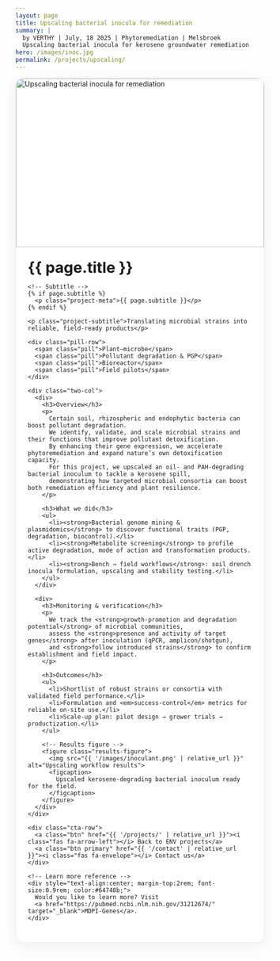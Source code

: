 ```yaml
---
layout: page
title: Upscaling bacterial inocula for remediation
summary: |
  by VERTHY | July, 18 2025 | Phytoremediation | Melsbroek
  Upscaling bacterial inocula for kerosene groundwater remediation
hero: /images/inoc.jpg
permalink: /projects/upscaling/
---
```


<div class="project-card">
  <div class="project-hero">
    <img src="{{ page.hero | default: '/images/inoc.jpg' | relative_url }}" alt="Upscaling bacterial inocula for remediation">
  </div>

  <div class="project-body">
    <h1 class="project-title">{{ page.title }}</h1>

    <!-- Subtitle -->
    {% if page.subtitle %}
      <p class="project-meta">{{ page.subtitle }}</p>
    {% endif %}

    <p class="project-subtitle">Translating microbial strains into reliable, field-ready products</p>

    <div class="pill-row">
      <span class="pill">Plant–microbe</span>
      <span class="pill">Pollutant degradation & PGP</span>
      <span class="pill">Bioreactor</span>
      <span class="pill">Field pilots</span>
    </div>

    <div class="two-col">
      <div>
        <h3>Overview</h3>
        <p>
          Certain soil, rhizospheric and endophytic bacteria can boost pollutant degradation.
          We identify, validate, and scale microbial strains and their functions that improve pollutant detoxification.
          By enhancing their gene expression, we accelerate phytoremediation and expand nature’s own detoxification capacity.
          For this project, we upscaled an oil- and PAH-degrading bacterial inoculum to tackle a kerosene spill,
          demonstrating how targeted microbial consortia can boost both remediation efficiency and plant resilience. 
        </p>

        <h3>What we did</h3>
        <ul>
          <li><strong>Bacterial genome mining & plasmidomics</strong> to discover functional traits (PGP, degradation, biocontrol).</li>
          <li><strong>Metabolite screening</strong> to profile active degradation, mode of action and transformation products.</li>
          <li><strong>Bench → field workflows</strong>: soil drench inocula formulation, upscaling and stability testing.</li>
        </ul>
      </div>

      <div>
        <h3>Monitoring & verification</h3>
        <p>
          We track the <strong>growth-promotion and degradation potential</strong> of microbial communities,
          assess the <strong>presence and activity of target genes</strong> after inoculation (qPCR, amplicon/shotgun),
          and <strong>follow introduced strains</strong> to confirm establishment and field impact.
        </p>

        <h3>Outcomes</h3>
        <ul>
          <li>Shortlist of robust strains or consortia with validated field performance.</li>
          <li>Formulation and <em>success-control</em> metrics for reliable on-site use.</li>
          <li>Scale-up plan: pilot design → grower trials → productization.</li>
        </ul>

        <!-- Results figure -->
        <figure class="results-figure">
          <img src="{{ '/images/inoculant.png' | relative_url }}" alt="Upscaling workflow results">
          <figcaption>
            Upscaled kerosene-degrading bacterial inoculum ready for the field.
          </figcaption>
        </figure>
      </div>
    </div>

    <div class="cta-row">
      <a class="btn" href="{{ '/projects/' | relative_url }}"><i class="fas fa-arrow-left"></i> Back to ENV projects</a>
      <a class="btn primary" href="{{ '/contact' | relative_url }}"><i class="fas fa-envelope"></i> Contact us</a>
    </div>

    <!-- Learn more reference -->
    <div style="text-align:center; margin-top:2rem; font-size:0.9rem; color:#64748b;">
      Would you like to learn more? Visit 
      <a href="https://pubmed.ncbi.nlm.nih.gov/31212674/" target="_blank">MDPI-Genes</a>.
    </div>
  </div>
</div>

<style>
.project-card{
  max-width: 980px; margin: 0 auto 2.5rem; background:#fff;
  border:1px solid #e5e7eb; border-radius:16px; overflow:hidden;
  box-shadow: 0 6px 24px rgba(0,0,0,.06);
}
.project-hero img{
  width:100%; height: 340px; object-fit: cover; object-position: center; display:block;
}
@media (min-width: 1024px){
  .project-hero img{ height: 420px; }
}
.project-body{ padding: 1.25rem 1.5rem 1.75rem; }
.project-title{ margin: .2rem 0 0; font-size: 1.9rem; }

/* Subtitle style */
.project-meta{ color:#64748b; font-size:0.95rem; margin:0.25rem 0 1rem; }

.project-subtitle{ color:#475569; margin: .25rem 0 1rem; font-size:1.1rem; }

.pill-row{ display:flex; flex-wrap:wrap; gap:.5rem; margin-bottom:1.25rem; }
.pill{
  background:#e6f4f4; color:#217f82; padding:.25rem .6rem; border-radius:999px;
  font-size:.85rem; border:1px solid #cde7e7;
}

.two-col{ display:grid; grid-template-columns: 1fr; gap:1.25rem; }
@media (min-width: 860px){
  .two-col{ grid-template-columns: 1fr 1fr; gap:1.5rem 2rem; }
}

.cta-row{ display:flex; gap:.75rem; flex-wrap:wrap; margin-top:1.25rem; }
.btn{
  display:inline-flex; align-items:center; gap:.5rem; text-decoration:none;
  padding:.6rem .9rem; border-radius:10px; border:1px solid #e5e7eb; color:#0f172a;
  background:#fff; transition: all .2s ease;
}
.btn:hover{ transform: translateY(-2px); box-shadow:0 8px 20px rgba(0,0,0,.08); }
.btn.primary{ background:#217f82; color:#fff; border-color:#217f82; }
.btn.primary:hover{ background:#186c6d; border-color:#186c6d; }

/* Results figure styling */
.results-figure {
  max-width: 320px;
  margin: 1rem auto;
  border-radius: 10px;
  text-align: center;
}
.results-figure img {
  display: block;
  width: 80%;
  height: auto;
  border-radius: 10px;
}
.results-figure figcaption {
  font-size: 0.85rem;
  color: #64748b;
  margin-top: 0.4rem;
  text-align: center;
}
</style>
